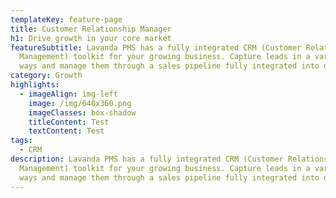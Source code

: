 ```yaml
---
templateKey: feature-page
title: Customer Relationship Manager
h1: Drive growth in your core market
featureSubtitle: Lavanda PMS has a fully integrated CRM (Customer Relationship
  Management) toolkit for your growing business. Capture leads in a variety of
  ways and manage them through a sales pipeline fully integrated into our PMS.
category: Growth
highlights:
  - imageAlign: img-left
    image: /img/640x360.png
    imageClasses: box-shadow
    titleContent: Test
    textContent: Test
tags:
  - CRM
description: Lavanda PMS has a fully integrated CRM (Customer Relationship
  Management) toolkit for your growing business. Capture leads in a variety of
  ways and manage them through a sales pipeline fully integrated into our PMS.
---
```

